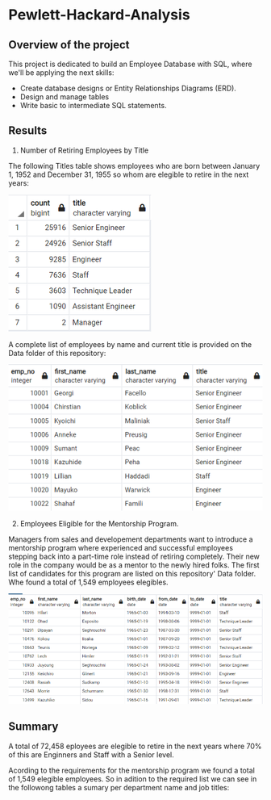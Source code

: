 # Pewlett-Hackard-Analysis
## Overview of the project

This project is dedicated to build an Employee Database with SQL, where we'll be applying the next skills:
 * Create database designs or Entity Relationships Diagrams (ERD).
 * Design and manage tables
 * Write basic to intermediate SQL statements.

## Results

1. Number of Retiring Employees by Title

The following Titles table shows employees who are born between January 1, 1952 and December 31, 1955 so whom are elegible to retire in the next years:

![This is an image](Resources/retiring_titles.png)

A complete list of employees by name and current title is provided on the Data folder of this repository:

![This is an image](Resources/Unique_titles.png)


2. Employees Eligible for the Mentorship Program.

Managers from sales and developement departments want to introduce a mentorship program where experienced and successful employees stepping back into a part-time role instead of retiring completely. Their new role in the company would be as a mentor to the newly hired folks. The first list of candidates for this program are listed on this repository' Data folder. Whe found a total of 1,549 employees elegibles. 

![This is an image](Resources/Mentorship.png)

## Summary

A total of 72,458 eployees are elegible to retire in the next years where 70% of this are Enginners and Staff with a Senior level.

Acording to the requirements for the mentorship program we found a total of 1,549 elegible employees. So in adition to the required list we can see in the followong tables a sumary per department name and job titles: 


